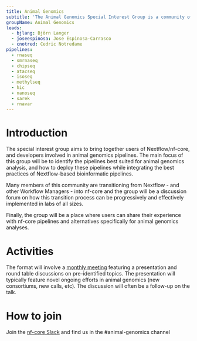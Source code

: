 ```yaml
---
title: Animal Genomics
subtitle: 'The Animal Genomics Special Interest Group is a community of researchers and practitioners interested in the application of genomics to animal breeding and genetics.'
groupName: Animal Genomics
leads:
  - bjlang: Björn Langer
  - joseespinosa: Jose Espinosa-Carrasco
  - cnotred: Cedric Notredame
pipelines:
  - rnaseq
  - smrnaseq
  - chipseq
  - atacseq
  - isoseq
  - methylseq
  - hic
  - nanoseq
  - sarek
  - rnavar
---
```


# Introduction

The special interest group aims to bring together users of Nextflow/nf-core, and developers involved in animal genomics pipelines. The main focus of this group will be to identify the pipelines best suited for animal genomics analysis, and how to deploy these pipelines while integrating the best practices of Nextflow-based bioinformatic pipelines.

Many members of this community are transitioning from Nextflow - and other Workflow Managers - into nf-core and the group will be a discussion forum on how this transition process can be progressively and effectively implemented in labs of all sizes.

Finally, the group will be a place where users can share their experience with nf-core pipelines and alternatives specifically for animal genomics analyses.

# Activities

The format will involve a [monthly meeting](meetings.md) featuring a presentation and round table discussions on pre-identified topics. The presentation will typically feature novel ongoing efforts in animal genomics (new consortiums, new calls, etc). The discussion will often be a follow-up on the talk.

# How to join

Join the [nf-core Slack](/join#slack) and find us in the #animal-genomics channel
